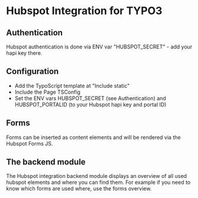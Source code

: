 # Hubspot Integration for TYPO3

## Authentication

Hubspot authentication is done via ENV var "HUBSPOT_SECRET" - add your hapi key there.

## Configuration

- Add the TypoScript template at "Include static"
- Include the Page TSConfig
- Set the ENV vars HUBSPOT_SECRET (see Authentication) and HUBSPOT_PORTALID (to your Hubspot hapi key and portal ID)

## Forms

Forms can be inserted as content elements and will be rendered via the Hubspot Forms JS.

## The backend module

The Hubspot integration backend module displays an overview of all used hubspot elements and
where you can find them. For example if you need to know which forms are used where, use the forms
overview.

